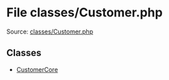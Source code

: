 File classes/Customer.php
=========

Source: [classes/Customer.php](https://github.com/PrestaShop/PrestaShop/blob/1.6.0.14/classes/Customer.php)


Classes
-------

* [CustomerCore](class.CustomerCore.md)

